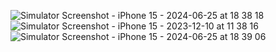 ![Simulator Screenshot - iPhone 15 - 2024-06-25 at 18 38 18](https://github.com/SimonHP/MOXFQpalmers/assets/79256948/50a85592-7b6d-4e3e-875f-eddb1d2971de)
![Simulator Screenshot - iPhone 15 - 2023-12-10 at 11 38 16](https://github.com/SimonHP/MOXFQpalmers/assets/79256948/119f3b3b-262a-46ff-883d-63df515ebe13)
![Simulator Screenshot - iPhone 15 - 2024-06-25 at 18 39 06](https://github.com/SimonHP/MOXFQpalmers/assets/79256948/03da5a2d-7123-4b1e-ad8e-34b5705d9ad9)
